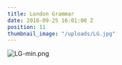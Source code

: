 ```yaml
---
title: London Grammar
date: 2018-09-25 16:01:00 Z
position: 11
thumbnail_image: "/uploads/LG.jpg"
---
```


![LG-min.png](/uploads/LG-min.png)